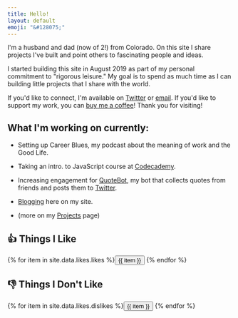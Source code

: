 ```yaml
---
title: Hello!
layout: default
emoji: "&#128075;"
---
```

I'm a husband and dad (now of 2!) from Colorado. On this site I share projects I've built and point others to fascinating people and ideas.

I started building this site in August 2019 as part of my personal commitment to "rigorous leisure." My goal is to spend as much time as I can building little projects that I share with the world.

If you'd like to connect, I'm available on [Twitter](https://twitter.com/scott_scharl) or [email](mailto:hello@scottscharl.com). If you'd like to support my work, you can [buy me a coffee](https://buymeacoffee.com/scottscharl)! Thank you for visiting!

## What I'm working on currently:
* Setting up Career Blues, my podcast about the meaning of work and the Good Life.

* Taking an intro. to JavaScript course at [Codecademy](https://www.codecademy.com/courses/introduction-to-javascript).

* Increasing engagement for [QuoteBot](/quotebot), my bot that collects quotes from friends and posts them to [Twitter](https://twitter.com/squotebot).

* [Blogging](/blog) here on my site.

* (more on my [Projects](/projects) page)

<h2>&#128077; Things I Like</h2>
{% for item in site.data.likes.likes %}<a href="https://www.google.com/search?q={{ item }}" target="_blank"><button>{{ item }}</button></a>
{% endfor %}
<h2>&#128078; Things I Don't Like</h2>
{% for item in site.data.likes.dislikes %}<a href="https://www.google.com/search?q={{ item }}" target="_blank"><button>{{ item }}</button></a>
{% endfor %}
